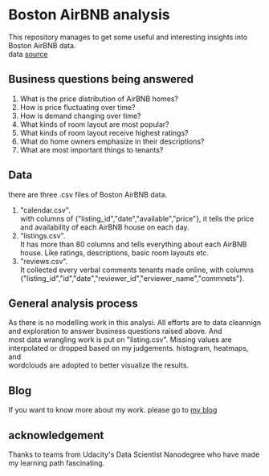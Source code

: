 # Boston AirBNB analysis
This repository manages to get some useful and interesting insights into Boston AirBNB data.  
data [source](https://www.kaggle.com/airbnb/boston)

## Business questions being answered
1. What is the price distribution of AirBNB homes?
2. How is price fluctuating over time?
3. How is demand changing over time?
4. What kinds of room layout are most popular?
5. What kinds of room layout receive highest ratings?
6. What do home owners emphasize in their descriptions?
7. What are most important things to tenants?

## Data
there are three .csv files of Boston AirBNB data.  
1. "calendar.csv".  
with columns of {"listing_id","date","available","price"}, it tells the price and availability of each AirBNB house on each day.  
2. "listings.csv".  
It has more than 80 columns and tells everything about each AirBNB house. Like ratings, descriptions, basic room layouts etc.  
3. "reviews.csv".  
It collected every verbal comments tenants made online, with columns {"listing_id","id","date","reviewer_id","erviewer_name","commnets"}.  

## General analysis process
As there is no modelling work in this analysi. All efforts are to data cleannign and exploration to answer business questions raised above. And  
most data wrangling work is put on "listing.csv". Missing values are interpolated or dropped based on my judgements. histogram, heatmaps, and  
wordclouds are adopted to better visualize the results.

## Blog
If you want to know more about my work. please go to [my blog](https://medium.com/@jlm3448179892009/get-to-understand-airbnb-at-boston-c254a4b50a26)

## acknowledgement
Thanks to teams from Udacity's Data Scientist Nanodegree who have made my learning path fascinating.


